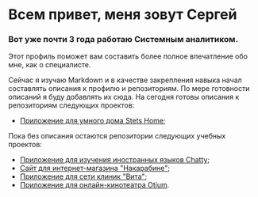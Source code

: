 # Всем привет, меня зовут Сергей

### Вот уже почти 3 года работаю Системным аналитиком.

Этот профиль поможет вам составить более полное впечатление обо мне, как о специалисте.

Сейчас я изучаю Markdown и в качестве закрепления навыка начал составлять описания к профилю и репозиториям.
По мере готовности описаний я буду добавлять их сюда.
На сегодня готовы описания к репозиториям следующих проектов:
- [Приложение для умного дома Stets Home](https://github.com/SerjKlementyev/Stets_Home_DP);

Пока без описания остаются репозитории следующих учебных проектов:
* [Приложение для изучения иностранных языков Chatty](https://github.com/SerjKlementyev/Chatty_FirstP/tree/5687a3afa9d300ffb88eb8bf67b08ae03ba27ffc);
* [Сайт для интернет-магазина "Накарабине"](https://github.com/SerjKlementyev/Na_karabine_SecondP/tree/3954cd6aef6aa5cef76fc37ab70d52ee0d533a3f);
* [Приложение для сети клиник "Вита"](https://github.com/SerjKlementyev/Kliniki_Vita_ThirdP/tree/575dc9c1bb1cc7cddb25177259f6ee1f0700a324);
* [Приложение для онлайн-кинотеатра Otium](https://github.com/SerjKlementyev/Otium_FourthP/tree/386f73a587b8808a705bdf1423d2a1df0928df85).
